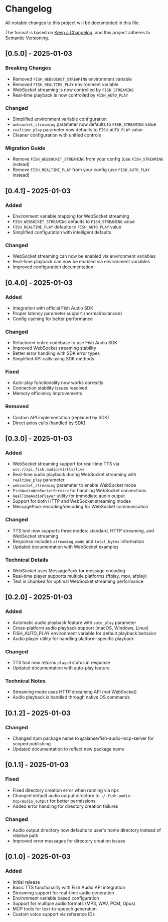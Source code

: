 # Changelog

All notable changes to this project will be documented in this file.

The format is based on [Keep a Changelog](https://keepachangelog.com/en/1.0.0/),
and this project adheres to [Semantic Versioning](https://semver.org/spec/v2.0.0.html).

## [0.5.0] - 2025-01-03

### Breaking Changes
- Removed `FISH_WEBSOCKET_STREAMING` environment variable
- Removed `FISH_REALTIME_PLAY` environment variable
- WebSocket streaming is now controlled by `FISH_STREAMING`
- Real-time playback is now controlled by `FISH_AUTO_PLAY`

### Changed
- Simplified environment variable configuration
- `websocket_streaming` parameter now defaults to `FISH_STREAMING` value
- `realtime_play` parameter now defaults to `FISH_AUTO_PLAY` value
- Cleaner configuration with unified controls

### Migration Guide
- Remove `FISH_WEBSOCKET_STREAMING` from your config (use `FISH_STREAMING` instead)
- Remove `FISH_REALTIME_PLAY` from your config (use `FISH_AUTO_PLAY` instead)

## [0.4.1] - 2025-01-03

### Added
- Environment variable mapping for WebSocket streaming
- `FISH_WEBSOCKET_STREAMING` defaults to `FISH_STREAMING` value
- `FISH_REALTIME_PLAY` defaults to `FISH_AUTO_PLAY` value
- Simplified configuration with intelligent defaults

### Changed
- WebSocket streaming can now be enabled via environment variables
- Real-time playback can now be enabled via environment variables
- Improved configuration documentation

## [0.4.0] - 2025-01-03

### Added
- Integration with official Fish Audio SDK
- Proper latency parameter support (normal/balanced)
- Config caching for better performance

### Changed
- Refactored entire codebase to use Fish Audio SDK
- Improved WebSocket streaming stability
- Better error handling with SDK error types
- Simplified API calls using SDK methods

### Fixed
- Auto-play functionality now works correctly
- Connection stability issues resolved
- Memory efficiency improvements

### Removed
- Custom API implementation (replaced by SDK)
- Direct axios calls (handled by SDK)

## [0.3.0] - 2025-01-03

### Added
- WebSocket streaming support for real-time TTS via `wss://api.fish.audio/v1/tts/live`
- Real-time audio playback during WebSocket streaming with `realtime_play` parameter
- `websocket_streaming` parameter to enable WebSocket mode
- `FishAudioWebSocketService` for handling WebSocket connections
- `RealTimeAudioPlayer` utility for immediate audio output
- Support for both HTTP and WebSocket streaming modes
- MessagePack encoding/decoding for WebSocket communication

### Changed
- TTS tool now supports three modes: standard, HTTP streaming, and WebSocket streaming
- Response includes `streaming_mode` and `total_bytes` information
- Updated documentation with WebSocket examples

### Technical Details
- WebSocket uses MessagePack for message encoding
- Real-time player supports multiple platforms (ffplay, mpv, afplay)
- Text is chunked for optimal WebSocket streaming performance

## [0.2.0] - 2025-01-03

### Added
- Automatic audio playback feature with `auto_play` parameter
- Cross-platform audio playback support (macOS, Windows, Linux)
- FISH_AUTO_PLAY environment variable for default playback behavior
- Audio player utility for handling platform-specific playback

### Changed
- TTS tool now returns `played` status in response
- Updated documentation with auto-play feature

### Technical Notes
- Streaming mode uses HTTP streaming API (not WebSocket)
- Audio playback is handled through native OS commands

## [0.1.2] - 2025-01-03

### Changed
- Changed npm package name to @alanse/fish-audio-mcp-server for scoped publishing
- Updated documentation to reflect new package name

## [0.1.1] - 2025-01-03

### Fixed
- Fixed directory creation error when running via npx
- Changed default audio output directory to `~/.fish-audio-mcp/audio_output` for better permissions
- Added error handling for directory creation failures

### Changed
- Audio output directory now defaults to user's home directory instead of relative path
- Improved error messages for directory creation issues

## [0.1.0] - 2025-01-03

### Added
- Initial release
- Basic TTS functionality with Fish Audio API integration
- Streaming support for real-time audio generation
- Environment variable based configuration
- Support for multiple audio formats (MP3, WAV, PCM, Opus)
- MCP tools for text-to-speech generation
- Custom voice support via reference IDs
